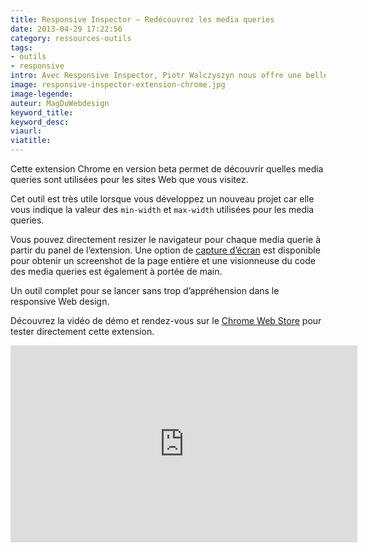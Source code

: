 ```yaml
---
title: Responsive Inspector – Redécouvrez les media queries
date: 2013-04-29 17:22:56
category: ressources-outils
tags:
- outils
- responsive
intro: Avec Responsive Inspector, Piotr Walczyszyn nous offre une belle innovation en matière d'outils d'inspection de code.
image: responsive-inspector-extension-chrome.jpg
image-legende:
auteur: MagDuWebdesign
keyword_title:
keyword_desc:
viaurl:
viatitle:
---
```


<p>Cette extension Chrome en version beta permet de découvrir quelles media queries sont utilisées pour les sites Web que vous visitez.</p>
<p>Cet outil est très utile lorsque vous développez un nouveau projet car elle vous indique la valeur des <code>min-width</code> et <code>max-width</code> utilisées pour les media queries.</p>
<p>Vous pouvez directement resizer le navigateur pour chaque media querie à partir du panel de l’extension. Une option de <a title="Réaliser une capture d’écran d’un site Web responsive selon différents viewports" href="http://magazineduwebdesign.com/am-i-responsive-outil-screenshot-viewport-responsive-design">capture d’écran</a> est disponible pour obtenir un screenshot de la page entière et une visionneuse du code des media queries est également à portée de main.</p>
<p>Un outil complet pour se lancer sans trop d’appréhension dans le responsive Web design.</p>
<p>Découvrez la vidéo de démo et rendez-vous sur le <a title="Responsive Inspector - Extension Chrome" href="https://chrome.google.com/webstore/detail/responsive-inspector-beta/memcdolmmnmnleeiodllgpibdjlkbpim" target="_blank">Chrome Web Store</a> pour tester directement cette extension.</p>
<p><iframe src="http://www.youtube.com/embed/ylMHAj0OU10?rel=0" frameborder="0" width="555" height="315"></iframe></p>
